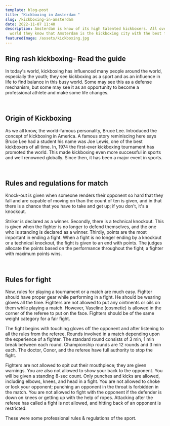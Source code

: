 ```yaml
---
template: blog-post
title: "Kickboxing in Amsterdam "
slug: /kickboxing-in-amsterdam
date: 2022-11-07 11:40
description: Amsterdam is know of its high talented kickboxers. All over the
  world they know that Amsterdam is the kickboxing city with the best fighters.
featuredImage: /assets/kickboxing.jpg
---
```

## Ring rash kickboxing- Read the guide 

In today's world, kickboxing has influenced many people around the world, especially the youth; they see kickboxing as a sport and as an influence in life to find balance in this busy world. Some may see this as a defense mechanism, but some may see it as an opportunity to become a professional athlete and make some life changes. 

 

## Origin of Kickboxing

As we all know, the world-famous personality, Bruce Lee. Introduced the concept of kickboxing in America. A famous story reminiscing here says Bruce Lee had a student his name was Joe Lewis, one of the best kickboxers of all time. In, 1974 the first-ever kickboxing tournament has promoted the world. This made kickboxing even more successful in sports and well renowned globally. Since then, it has been a major event in sports.

 

## Rules and regulations for match

Knock-out is given when someone renders their opponent so hard that they fall and are capable of moving on than the count of ten is given, and in that there is a chance that you have to take and get up; if you don't, it's a knockout.

Striker is declared as a winner. Secondly, there is a technical knockout. This is given when the fighter is no longer to defend themselves, and the one who is standing is declared as a winner. Thirdly, points are the most important in ending a fight. When a fight is no longer ending by a knockout or a technical knockout, the fight is given to an end with points. The judges allocate the points based on the performance throughout the fight; a fighter with maximum points wins.

 

## Rules for fight 

Now, rules for playing a tournament or a match are much easy. Fighter should have proper gear while performing in a fight. He should be wearing gloves all the time. Fighters are not allowed to put any ointments or oils on them while playing a match. However, Vaseline (cosmetic) is allowed in the corner of the referee to put on the face. Fighters should be of the same weight category for a fair fight. 

The fight begins with touching gloves off the opponent and after listening to all the rules from the referee. Rounds involved in a match depending upon the experience of a fighter. The standard round consists of 3 min, 1 min break between each round. Championship rounds are 12 rounds and 3 min each. The doctor, Conor, and the referee have full authority to stop the fight. 

Fighters are not allowed to spit out their mouthpiece; they are given warnings. You are also not allowed to show your back to the opponent. You will be given a standing 8-sec count. Only punches and kicks are allowed, including elbows, knees, and head in a fight. You are not allowed to choke or lock your opponent; punching an opponent in the throat is forbidden in the match. You are not allowed to fight with the opponent if the defender is down on knees or getting up with the help of ropes. Attacking after the referee has called a fight is not allowed, and hitting back of an opponent is restricted.

These were some professional rules & regulations of the sport.